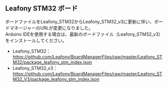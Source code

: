 ## Leafony STM32 ボード
ボードファイルをLeafony_STM32からLeafony_STM32_v3に更新に伴い、ボードマネージャーのURLが変更になりました。</br>
Arduino IDEを使用する場合は、最新のボードファイル（Leafony_STM32_v3）をインストールしてください。
* Leafony_STM32：https://github.com/Leafony/BoardManagerFiles/raw/master/Leafony_STM32/package_leafony_stm_index.json
* Leafony_STM32_v3：https://github.com/Leafony/BoardManagerFiles/raw/master/Leafony_STM32_V3/package_leafony_stm_index.json

